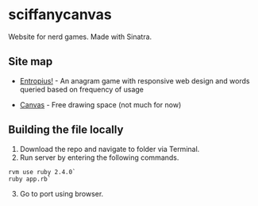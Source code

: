 # sciffanycanvas
Website for nerd games.
Made with Sinatra.


## Site map

 * <a href="http://sciffanycanvas.herokuapp.com/anagram">Entropius!</a> - An anagram game with responsive web design and words queried based on frequency of usage

 * <a href="http://sciffanycanvas.herokuapp.com">Canvas</a> - Free drawing space (not much for now)

## Building the file locally
1. Download the repo and navigate to folder via Terminal.
2. Run server by entering the following commands.
```
rvm use ruby 2.4.0`
ruby app.rb`
```
3. Go to port using browser.
